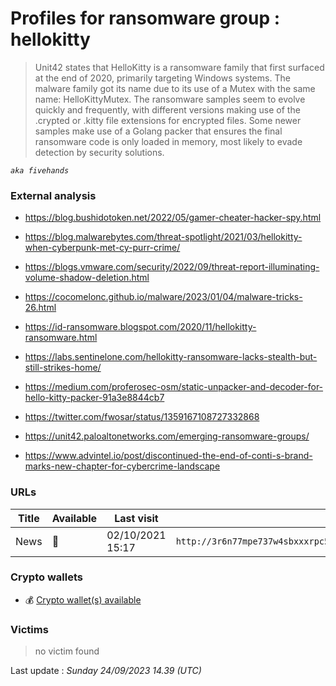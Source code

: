 # Profiles for ransomware group : **hellokitty**


> Unit42 states that HelloKitty is a ransomware family that first surfaced at the end of 2020, primarily targeting Windows systems. The malware family got its name due to its use of a Mutex with the same name: HelloKittyMutex. The ransomware samples seem to evolve quickly and frequently, with different versions making use of the .crypted or .kitty file extensions for encrypted files. Some newer samples make use of a Golang packer that ensures the final ransomware code is only loaded in memory, most likely to evade detection by security solutions.

_`aka fivehands`_

### External analysis
- https://blog.bushidotoken.net/2022/05/gamer-cheater-hacker-spy.html

- https://blog.malwarebytes.com/threat-spotlight/2021/03/hellokitty-when-cyberpunk-met-cy-purr-crime/

- https://blogs.vmware.com/security/2022/09/threat-report-illuminating-volume-shadow-deletion.html

- https://cocomelonc.github.io/malware/2023/01/04/malware-tricks-26.html

- https://id-ransomware.blogspot.com/2020/11/hellokitty-ransomware.html

- https://labs.sentinelone.com/hellokitty-ransomware-lacks-stealth-but-still-strikes-home/

- https://medium.com/proferosec-osm/static-unpacker-and-decoder-for-hello-kitty-packer-91a3e8844cb7

- https://twitter.com/fwosar/status/1359167108727332868

- https://unit42.paloaltonetworks.com/emerging-ransomware-groups/

- https://www.advintel.io/post/discontinued-the-end-of-conti-s-brand-marks-new-chapter-for-cybercrime-landscape

### URLs
| Title | Available | Last visit | fqdn | Screenshot 
|---|---|---|---|---|
| News | 🔴 | 02/10/2021 15:17 | `http://3r6n77mpe737w4sbxxxrpc5phbluv6xhtdl5ujpnlvmck5tc7blq2rqd.onion` | ❌ | 

### Crypto wallets
* 💰 <a href="/#/crypto/hellokitty.md">Crypto wallet(s) available</a>


### Victims

> no victim found




Last update : _Sunday 24/09/2023 14.39 (UTC)_
